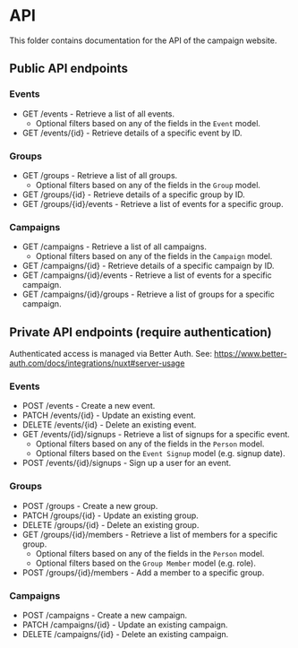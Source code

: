 # API

This folder contains documentation for the API of the campaign website.

## Public API endpoints

### Events

- GET /events - Retrieve a list of all events.
  - Optional filters based on any of the fields in the `Event` model.
- GET /events/{id} - Retrieve details of a specific event by ID.

### Groups

- GET /groups - Retrieve a list of all groups.
  - Optional filters based on any of the fields in the `Group` model.
- GET /groups/{id} - Retrieve details of a specific group by ID.
- GET /groups/{id}/events - Retrieve a list of events for a specific group.

### Campaigns

- GET /campaigns - Retrieve a list of all campaigns.
  - Optional filters based on any of the fields in the `Campaign` model.
- GET /campaigns/{id} - Retrieve details of a specific campaign by ID.
- GET /campaigns/{id}/events - Retrieve a list of events for a specific campaign.
- GET /campaigns/{id}/groups - Retrieve a list of groups for a specific campaign.

## Private API endpoints (require authentication)

Authenticated access is managed via Better Auth. See: https://www.better-auth.com/docs/integrations/nuxt#server-usage

### Events

- POST /events - Create a new event.
- PATCH /events/{id} - Update an existing event.
- DELETE /events/{id} - Delete an existing event.
- GET /events/{id}/signups - Retrieve a list of signups for a specific event.
  - Optional filters based on any of the fields in the `Person` model.
  - Optional filters based on the `Event Signup` model (e.g. signup date).
- POST /events/{id}/signups - Sign up a user for an event.

### Groups

- POST /groups - Create a new group.
- PATCH /groups/{id} - Update an existing group.
- DELETE /groups/{id} - Delete an existing group.
- GET /groups/{id}/members - Retrieve a list of members for a specific group.
  - Optional filters based on any of the fields in the `Person` model.
  - Optional filters based on the `Group Member` model (e.g. role).
- POST /groups/{id}/members - Add a member to a specific group.

### Campaigns

- POST /campaigns - Create a new campaign.
- PATCH /campaigns/{id} - Update an existing campaign.
- DELETE /campaigns/{id} - Delete an existing campaign.
